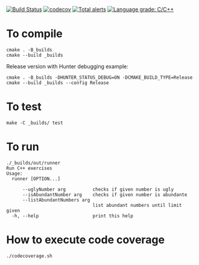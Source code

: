 [![Build Status](https://github.com/stringbasic/cpp-exercises/workflows/CI/badge.svg)](https://github.com/stringbasic/cpp-exercises/actions)
[![codecov](https://codecov.io/gh/stringbasic/cpp-exercises/branch/master/graph/badge.svg)](https://codecov.io/gh/stringbasic/cpp-exercises)
[![Total alerts](https://img.shields.io/lgtm/alerts/g/stringbasic/cpp-exercises.svg?logo=lgtm&logoWidth=18)](https://lgtm.com/projects/g/stringbasic/cpp-exercises/alerts/)
[![Language grade: C/C++](https://img.shields.io/lgtm/grade/cpp/g/stringbasic/cpp-exercises.svg?logo=lgtm&logoWidth=18)](https://lgtm.com/projects/g/stringbasic/cpp-exercises/context:cpp)

# To compile

```
cmake . -B_builds
cmake --build _builds
```

Release version with Hunter debugging example:
```
cmake . -B_builds -DHUNTER_STATUS_DEBUG=ON -DCMAKE_BUILD_TYPE=Release
cmake --build _builds --config Release
```

# To test
```
make -C _builds/ test
```

# To run
```
./_builds/out/runner
Run C++ exercises
Usage:
  runner [OPTION...]

      --uglyNumber arg          checks if given number is ugly
      --isAbundantNumber arg    checks if given number is abundante
      --listAbundantNumbers arg
                                list abundant numbers until limit given
  -h, --help                    print this help

```

# How to execute code coverage
```
./codecoverage.sh
```

